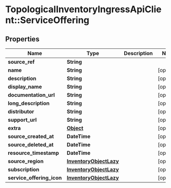 # TopologicalInventoryIngressApiClient::ServiceOffering

## Properties
Name | Type | Description | Notes
------------ | ------------- | ------------- | -------------
**source_ref** | **String** |  | 
**name** | **String** |  | [optional] 
**description** | **String** |  | [optional] 
**display_name** | **String** |  | [optional] 
**documentation_url** | **String** |  | [optional] 
**long_description** | **String** |  | [optional] 
**distributor** | **String** |  | [optional] 
**support_url** | **String** |  | [optional] 
**extra** | [**Object**](.md) |  | [optional] 
**source_created_at** | **DateTime** |  | [optional] 
**source_deleted_at** | **DateTime** |  | [optional] 
**resource_timestamp** | **DateTime** |  | [optional] 
**source_region** | [**InventoryObjectLazy**](InventoryObjectLazy.md) |  | [optional] 
**subscription** | [**InventoryObjectLazy**](InventoryObjectLazy.md) |  | [optional] 
**service_offering_icon** | [**InventoryObjectLazy**](InventoryObjectLazy.md) |  | [optional] 


